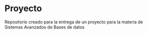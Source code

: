 # Proyecto
Repositorio creado para la entrega de un proyecto para la materia de Sistemas Avanzados de Bases de datos
